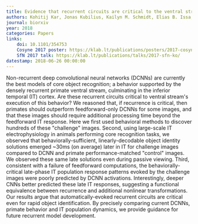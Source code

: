```yaml
---
title: Evidence that recurrent circuits are critical to the ventral stream's execution of core object recognition behavior
authors: Kohitij Kar, Jonas Kubilius, Kailyn M. Schmidt, Elias B. Issa, James J. DiCarlo
journal: biorxiv
year: 2018
categories: Papers
links:
    doi: 10.1101/354753
    Cosyne 2017 poster: https://klab.lt/publications/posters/2017-cosyne-ko/
    SfN 2017 talk: https://klab.lt/publications/talks/2017-sfn-ko/
datestamp: 2018-06-26 00:00:00
---
```


Non-recurrent deep convolutional neural networks (DCNNs) are currently the best models of core object recognition; a behavior supported by the densely recurrent primate ventral stream, culminating in the inferior temporal (IT) cortex. Are these recurrent circuits critical to ventral stream's execution of this behavior? We reasoned that, if recurrence is critical, then primates should outperform feedforward-only DCNNs for some images, and that these images should require additional processing time beyond the feedforward IT response. Here we first used behavioral methods to discover hundreds of these "challenge" images. Second, using large-scale IT electrophysiology in animals performing core recognition tasks, we observed that behaviorally-sufficient, linearly-decodable object identity solutions emerged ~30ms (on average) later in IT for challenge images compared to DCNN and primate performance-matched "control" images. We observed these same late solutions even during passive viewing. Third, consistent with a failure of feedforward computations, the behaviorally-critical late-phase IT population response patterns evoked by the challenge images were poorly predicted by DCNN activations. Interestingly, deeper CNNs better predicted these late IT responses, suggesting a functional equivalence between recurrence and additional nonlinear transformations. Our results argue that automatically-evoked recurrent circuits are critical even for rapid object identification. By precisely comparing current DCNNs, primate behavior and IT population dynamics, we provide guidance for future recurrent model development.